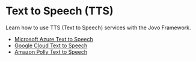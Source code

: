 # Text to Speech (TTS)

Learn how to use TTS (Text to Speech) services with the Jovo Framework.

- [Microsoft Azure Text to Speech](https://v3.jovo.tech/marketplace/jovo-tts-azure)
- [Google Cloud Text to Speech](https://v3.jovo.tech/marketplace/jovo-tts-gcloud)
- [Amazon Polly Text to Speech](https://v3.jovo.tech/marketplace/jovo-tts-polly)

<!--[metadata]: {"description": "Learn how to use TTS (Text to Speech) services with the Jovo Framework.",
"route": "tts" }-->
